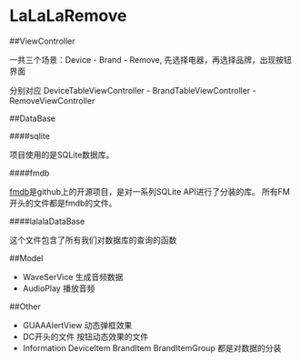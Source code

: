 # LaLaLaRemove


##ViewController


一共三个场景：Device - Brand - Remove, 先选择电器，再选择品牌，出现按钮界面

分别对应 DeviceTableViewController - BrandTableViewController - RemoveViewController



##DataBase


####sqlite

项目使用的是SQLite数据库。

####fmdb

[fmdb](https://github.com/ccgus/fmdb)是github上的开源项目，是对一系列SQLite API进行了分装的库。 所有FM开头的文件都是fmdb的文件。

####lalalaDataBase

这个文件包含了所有我们对数据库的查询的函数

##Model

- WaveSerVice 生成音频数据 
- AudioPlay 播放音频

##Other

- GUAAAlertView 动态弹框效果
- DC开头的文件 按钮动态效果的文件
- Information DeviceItem BrandItem BrandItemGroup 都是对数据的分装
